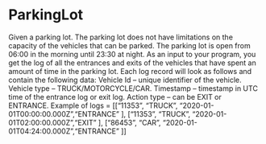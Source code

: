 # ParkingLot
Given a parking lot. The parking lot does not have limitations on the capacity of the
vehicles that can be parked. The parking lot is open from 06:00 in the morning until 23:30 at
night. As an input to your program, you get the log of all the entrances and exits of the vehicles
that have spent an amount of time in the parking lot.
Each log record will look as follows and contain the following data:
Vehicle Id – unique identifier of the vehicle.
Vehicle type – TRUCK/MOTORCYCLE/CAR.
Timestamp – timestamp in UTC time of the entrance log or exit log.
Action type – can be EXIT or ENTRANCE.
Example of logs =
[[“11353”, “TRUCK”, “2020-01-01T00:00:00.000Z”,“ENTRANCE” ],
[“11353”, “TRUCK”, “2020-01-01T02:00:00.000Z”,“EXIT” ],
[“86453”, “CAR”, “2020-01-01T04:24:00.000Z”,“ENTRANCE” ]]
